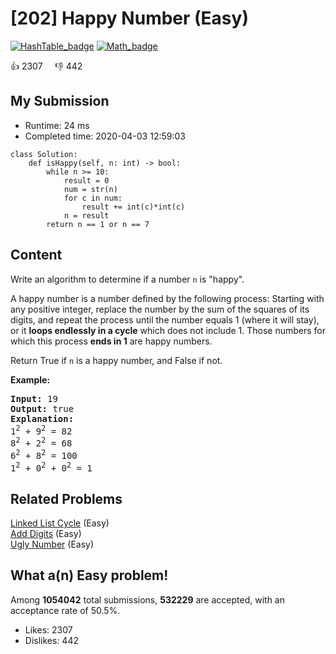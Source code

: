 # [202] Happy Number (Easy)

[![HashTable_badge](https://img.shields.io/badge/topic-HashTable-green.svg)](https://leetcode.com/problems/happy-number/)  [![Math_badge](https://img.shields.io/badge/topic-Math-green.svg)](https://leetcode.com/problems/happy-number/) 

:+1: 2307 &nbsp; &nbsp; :thumbsdown: 442

## My Submission

- Runtime: 24 ms
- Completed time: 2020-04-03 12:59:03

```python3
class Solution:
    def isHappy(self, n: int) -> bool:
        while n >= 10:
            result = 0
            num = str(n)
            for c in num:
                result += int(c)*int(c)
            n = result
        return n == 1 or n == 7
```

## Content
<p>Write an algorithm to determine if a number <code>n</code> is &quot;happy&quot;.</p>

<p>A happy number is a number defined by the following process: Starting with any positive integer, replace the number by the sum of the squares of its digits, and repeat the process until the number equals 1 (where it will stay), or it <strong>loops endlessly in a cycle</strong> which does not include 1. Those numbers for which this process <strong>ends in 1</strong> are happy numbers.</p>

<p>Return True if <code>n</code> is a happy number, and False if not.</p>

<p><strong>Example:&nbsp;</strong></p>

<pre>
<strong>Input:</strong> 19
<strong>Output:</strong> true
<strong>Explanation: 
</strong>1<sup>2</sup> + 9<sup>2</sup> = 82
8<sup>2</sup> + 2<sup>2</sup> = 68
6<sup>2</sup> + 8<sup>2</sup> = 100
1<sup>2</sup> + 0<sup>2</sup> + 0<sup>2</sup> = 1
</pre>


## Related Problems
[Linked List Cycle](https://leetcode.com/problems/linked-list-cycle/) (Easy) <br>
[Add Digits](https://leetcode.com/problems/add-digits/) (Easy) <br>
[Ugly Number](https://leetcode.com/problems/ugly-number/) (Easy) <br>

## What a(n) Easy problem!
Among **1054042** total submissions, **532229** are accepted, with an acceptance rate of 50.5%. <br>

- Likes: 2307
- Dislikes: 442

